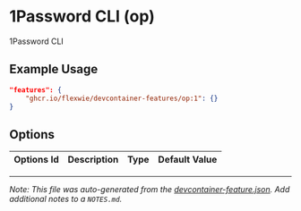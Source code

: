 
# 1Password CLI (op)

1Password CLI

## Example Usage

```json
"features": {
    "ghcr.io/flexwie/devcontainer-features/op:1": {}
}
```

## Options

| Options Id | Description | Type | Default Value |
|-----|-----|-----|-----|




---

_Note: This file was auto-generated from the [devcontainer-feature.json](https://github.com/flexwie/devcontainer-features/blob/main/src/op/devcontainer-feature.json).  Add additional notes to a `NOTES.md`._
